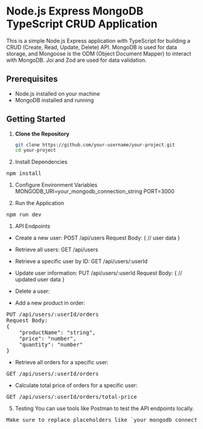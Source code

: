 # Node.js Express MongoDB TypeScript CRUD Application

This is a simple Node.js Express application with TypeScript for building a CRUD (Create, Read, Update, Delete) API. MongoDB is used for data storage, and Mongoose is the ODM (Object Document Mapper) to interact with MongoDB. Joi and Zod are used for data validation.

## Prerequisites

- Node.js installed on your machine
- MongoDB installed and running

## Getting Started

1. **Clone the Repository**

   ```bash
   git clone https://github.com/your-username/your-project.git
   cd your-project
   ```

1. Install Dependencies
<pre>npm install</pre>

1. Configure Environment Variables
   MONGODB_URI=your_mongodb_connection_string
   PORT=3000

1. Run the Application
<pre>npm run dev</pre>

1. API Endpoints

- Create a new user:
  POST /api/users
  Request Body:
  {
  // user data
  }

- Retrieve all users:
  GET /api/users

- Retrieve a specific user by ID:
  GET /api/users/:userId

- Update user information:
  PUT /api/users/:userId
  Request Body:
  {
  // updated user data
  }

- Delete a user:
  <p DELETE /api/users/:userId >

- Add a new product in order:

<pre>
PUT /api/users/:userId/orders
Request Body:
{
    "productName": "string",
    "price": "number",
    "quantity": "number"
}
</pre>

- Retrieve all orders for a specific user:
<pre>
GET /api/users/:userId/orders
</pre>

- Calculate total price of orders for a specific user:
<pre>GET /api/users/:userId/orders/total-price
</pre>


5. Testing
You can use tools like Postman to test the API endpoints locally.


<pre>
Make sure to replace placeholders like `your_mongodb_connection_string` with your actual information. Additionally, tailor the content according to the structure and features of your application.
</pre>